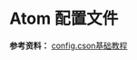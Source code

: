 # Atom 配置文件








**参考资料：**
[config.cson基础教程](http://blog.csdn.net/crper/article/details/45766465)
